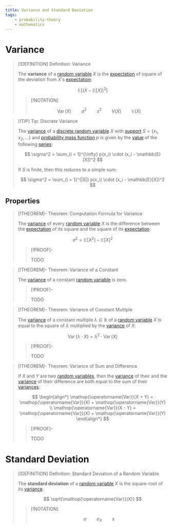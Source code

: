 ```yaml
---
title: Variance and Standard Deviation
tags:
    - probability-theory
    - mathematics
---
```



# Variance

>[!DEFINITION] Definition: Variance
>
>The **variance** of a [random variable](Random%20Variables.md) $X$ is the [expectation](Expectation.md) of square of the deviation from $X$'s [expectation](Expectation.md):
>
>$$
>\mathbb{E}[(X - \mathbb{E}[X])^2]
>$$
>
>>[!NOTATION]
>>
>>$$
>>\mathop{\operatorname{Var}} (X) \qquad \sigma^2 \qquad s^2 \qquad V(X) \qquad \mathbb{V}(X)
>>$$
>>
>

>[!TIP] Tip: Discrete Variance
>
>The [variance](Variance%20and%20Standard%20Deviation.md) of a [discrete random variable](Random%20Variables.md#Discrete%20Random%20Variable) $X$ with [support](Random%20Variables.md#Discrete%20Random%20Variable) $S = \{x_1, x_2, \dotsc\}$ and [probability mass function](Random%20Variables.md#Discrete%20Random%20Variable) $p$ is given by the [value](../../Analysis/Real%20Analysis/Real%20Series/Convergence.md) of the following [series](../../Analysis/Real%20Analysis/Real%20Series/Real%20Series.md):
>
>$$
>\sigma^2 = \sum_{i = 1}^{\infty} p(x_i) \cdot (x_i - \mathbb{E}[X])^2
>$$
>
>If $S$ is finite, then this reduces to a simple sum:
>
>$$
>\sigma^2 = \sum_{i = 1}^{|S|} p(x_i) \cdot (x_i - \mathbb{E}[X])^2
>$$
>

## Properties

>[!THEOREM]- Theorem: Computation Formula for Variance
>
>The [variance](Variance%20and%20Standard%20Deviation.md) of every [random variable](Random%20Variables.md) $X$ is the difference between the [expectation](Expectation.md) of its square and the square of its [expectation](Expectation.md):
>
>$$
>\sigma^2 = \mathbb{E}[X^2] - \mathbb{E}[X]^2
>$$
>
>>[!PROOF]-
>>
>>TODO
>>
>

>[!THEOREM]- Theorem: Variance of a Constant
>
>The [variance](Variance%20and%20Standard%20Deviation.md) of a constant [random variable](Random%20Variables.md) is zero.
>
>>[!PROOF]-
>>
>>TODO
>>
>

>[!THEOREM]- Theorem: Variance of Constant Multiple
>
>The [variance](Variance%20and%20Standard%20Deviation.md) of a constant multiple $\lambda \in \mathbb{R}$ of a [random variable](Random%20Variables.md) $X$ is equal to the square of $\lambda$ multiplied by the [variance](Variance%20and%20Standard%20Deviation.md) of $X$:
>
>$$
>\mathop{\operatorname{Var}}(\lambda \cdot X) = \lambda^2 \cdot \mathop{\mathrm{Var}}(X)
>$$
>
>>[!PROOF]-
>>
>>TODO
>>
>

>[!THEOREM]- Theorem: Variance of Sum and Difference
>
>If $X$ and $Y$ are two [random variables](Random%20Variables.md), then the [variance](Variance%20and%20Standard%20Deviation.md) of their and the [variance](Variance%20and%20Standard%20Deviation.md) of their difference are both equal to the sum of their [variances](Variance%20and%20Standard%20Deviation.md):
>
>$$
>\begin{align*}
>\mathop{\operatorname{Var}}(X + Y) = \mathop{\operatorname{Var}}(X) + \mathop{\operatorname{Var}}(Y) \\
>\mathop{\operatorname{Var}}(X - Y) = \mathop{\operatorname{Var}}(X) + \mathop{\operatorname{Var}}(Y)
>\end{align*}
>$$
>
>>[!PROOF]-
>>
>>TODO
>>
>

# Standard Deviation

>[!DEFINITION] Definition: Standard Deviation of a Random Variable
>
>The **standard deviation** of a [random variable](Random%20Variables.md) $X$ is the square-root of its [variance](Variance%20and%20Standard%20Deviation.md#Variance).
>
>$$
>\sqrt{\mathop{\operatorname{Var}}(X)}
>$$
>
>>[!NOTATION]
>>
>>$$
>>\sigma \qquad \sigma_X \qquad s
>>$$
>>
>